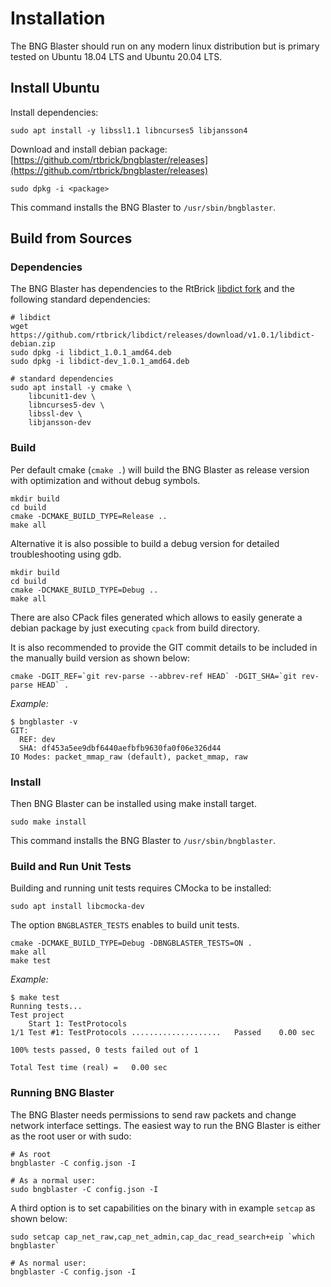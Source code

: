 # Installation

The BNG Blaster should run on any modern linux distribution
but is primary tested on Ubuntu 18.04 LTS and Ubuntu 20.04 LTS.

## Install Ubuntu

Install dependencies:

```cli
sudo apt install -y libssl1.1 libncurses5 libjansson4
```

Download and install debian package:
[https://github.com/rtbrick/bngblaster/releases](https://github.com/rtbrick/bngblaster/releases)

```cli
sudo dpkg -i <package>
```

This command installs the BNG Blaster to `/usr/sbin/bngblaster`.

## Build from Sources

### Dependencies

The BNG Blaster has dependencies to the RtBrick 
[libdict fork](https://github.com/rtbrick/libdict) 
and the following standard dependencies:

```cli
# libdict
wget https://github.com/rtbrick/libdict/releases/download/v1.0.1/libdict-debian.zip
sudo dpkg -i libdict_1.0.1_amd64.deb
sudo dpkg -i libdict-dev_1.0.1_amd64.deb

# standard dependencies
sudo apt install -y cmake \
    libcunit1-dev \
    libncurses5-dev \
    libssl-dev \
    libjansson-dev
```

### Build

Per default cmake (`cmake .`) will build the BNG Blaster as release
version with optimization and without debug symbols.

```cli
mkdir build
cd build
cmake -DCMAKE_BUILD_TYPE=Release ..
make all
```

Alternative it is also possible to build a debug
version for detailed troubleshooting using gdb.

```cli
mkdir build
cd build
cmake -DCMAKE_BUILD_TYPE=Debug ..
make all
```

There are also CPack files generated which allows to easily generate a debian
package by just executing `cpack` from build directory.

It is also recommended to provide the GIT commit details to be included in the
manually build version as shown below:

```cli
cmake -DGIT_REF=`git rev-parse --abbrev-ref HEAD` -DGIT_SHA=`git rev-parse HEAD` .
```

*Example:*

```cli
$ bngblaster -v
GIT:
  REF: dev
  SHA: df453a5ee9dbf6440aefbfb9630fa0f06e326d44
IO Modes: packet_mmap_raw (default), packet_mmap, raw
```

### Install

Then BNG Blaster can be installed using make install target.

```cli
sudo make install
```

This command installs the BNG Blaster to `/usr/sbin/bngblaster`.

### Build and Run Unit Tests

Building and running unit tests requires CMocka to be installed:

```cli
sudo apt install libcmocka-dev
```

The option `BNGBLASTER_TESTS` enables to build unit tests.

```cli
cmake -DCMAKE_BUILD_TYPE=Debug -DBNGBLASTER_TESTS=ON .
make all
make test
```

*Example:*

```cli
$ make test
Running tests...
Test project
    Start 1: TestProtocols
1/1 Test #1: TestProtocols ....................   Passed    0.00 sec

100% tests passed, 0 tests failed out of 1

Total Test time (real) =   0.00 sec
```

### Running BNG Blaster

The BNG Blaster needs permissions to send raw packets and change network interface
settings. The easiest way to run the BNG Blaster is either as the root user or with
sudo:

```cli
# As root
bngblaster -C config.json -I

# As a normal user:
sudo bngblaster -C config.json -I
```

A third option is to set capabilities on the binary with in example `setcap`
as shown below:

```cli
sudo setcap cap_net_raw,cap_net_admin,cap_dac_read_search+eip `which bngblaster`

# As normal user:
bngblaster -C config.json -I
```
